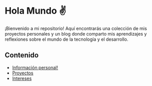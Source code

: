 # Hola Mundo ✌️

¡Bienvenido a mi repositorio! Aquí encontrarás una colección de mis proyectos personales y un blog donde comparto mis aprendizajes y reflexiones sobre el mundo de la tecnología y el desarrollo.

## Contenido

* [Información personal!](#información-personal)
* [Proyectos](#proyectos)
* [Intereses](#intereses)
